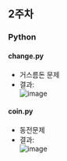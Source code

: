 ## 2주차
### Python

#### change.py
- 거스름돈 문제
- 결과:  
![image](https://user-images.githubusercontent.com/46733911/132982132-73ee39a3-a055-4817-9e33-9685a4b2c695.png)


#### coin.py
- 동전문제
- 결과:   
![image](https://user-images.githubusercontent.com/46733911/132982146-31822712-3f46-47c8-a73d-dd6c917f4c9c.png)
